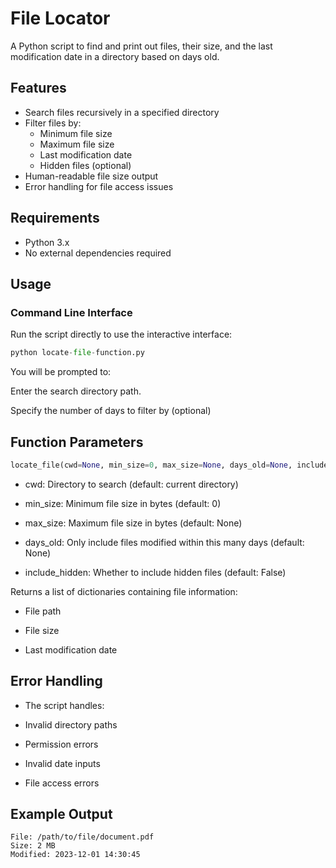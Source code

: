 # File Locator

A Python script to find and print out files, their size, and the last modification date in a directory based on days old.

## Features

- Search files recursively in a specified directory
- Filter files by:
  - Minimum file size
  - Maximum file size
  - Last modification date
  - Hidden files (optional)
- Human-readable file size output
- Error handling for file access issues

## Requirements

- Python 3.x
- No external dependencies required

## Usage

### Command Line Interface

Run the script directly to use the interactive interface:

```python
python locate-file-function.py
```

You will be prompted to:

Enter the search directory path.

Specify the number of days to filter by (optional)

## Function Parameters

```python
locate_file(cwd=None, min_size=0, max_size=None, days_old=None, include_hidden=False)
```

- cwd: Directory to search (default: current directory)

- min_size: Minimum file size in bytes (default: 0)

- max_size: Maximum file size in bytes (default: None)

- days_old: Only include files modified within this many days (default: None)

- include_hidden: Whether to include hidden files (default: False)

Returns a list of dictionaries containing file information:

- File path

- File size

- Last modification date

## Error Handling

- The script handles:

- Invalid directory paths

- Permission errors

- Invalid date inputs

- File access errors

## Example Output

```text
File: /path/to/file/document.pdf
Size: 2 MB
Modified: 2023-12-01 14:30:45
```
